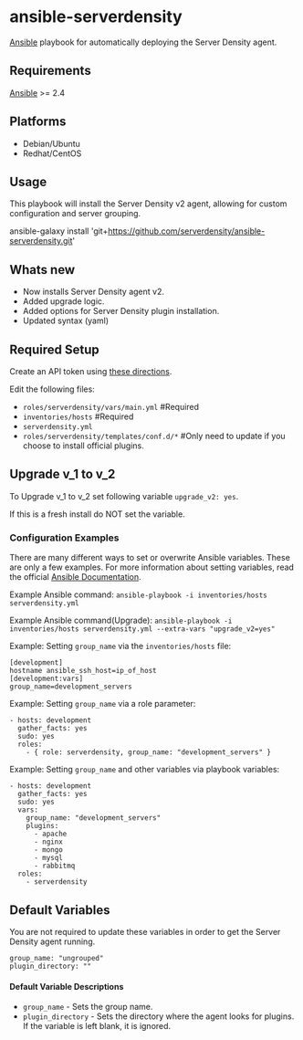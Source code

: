 ansible-serverdensity
====================
[Ansible](http://www.ansibleworks.com/) playbook for automatically deploying the Server Density agent.

## Requirements
[Ansible](http://docs.ansible.com/intro_installation.html) >= 2.4

## Platforms
* Debian/Ubuntu
* Redhat/CentOS

## Usage
This playbook will install the Server Density v2 agent, allowing for custom configuration and server grouping.

ansible-galaxy install 'git+https://github.com/serverdensity/ansible-serverdensity.git'

## Whats new
- Now installs Server Density agent v2.
- Added upgrade logic.
- Added options for Server Density plugin installation.
- Updated syntax (yaml)

## Required Setup
Create an API token using [these directions](https://apidocs.serverdensity.com/#authentication).

Edit the following files:
* `roles/serverdensity/vars/main.yml` #Required
* `inventories/hosts` #Required
* `serverdensity.yml`
* `roles/serverdensity/templates/conf.d/*` #Only need to update if you choose to install official plugins.

## Upgrade v_1 to v_2
To Upgrade v_1 to v_2 set following variable `upgrade_v2: yes`.

If this is a fresh install do NOT set the variable.

### Configuration Examples
There are many different ways to set or overwrite Ansible variables. These are only a few examples. For more information about setting variables, read the official [Ansible Documentation](http://docs.ansible.com/playbooks_variables.html).

Example Ansible command: `ansible-playbook -i inventories/hosts serverdensity.yml`

Example Ansible command(Upgrade): `ansible-playbook -i inventories/hosts serverdensity.yml --extra-vars "upgrade_v2=yes"`

Example: Setting `group_name` via the `inventories/hosts` file:
```
[development]
hostname ansible_ssh_host=ip_of_host
[development:vars]
group_name=development_servers
```
Example: Setting `group_name` via a role parameter:
```
- hosts: development
  gather_facts: yes
  sudo: yes
  roles:
    - { role: serverdensity, group_name: "development_servers" }
```
Example: Setting `group_name` and other variables via playbook variables:
```
- hosts: development
  gather_facts: yes
  sudo: yes
  vars:
    group_name: "development_servers"
    plugins:
      - apache
      - nginx
      - mongo
      - mysql
      - rabbitmq
  roles:
    - serverdensity
```

## Default Variables
You are not required to update these variables in order to get the Server Density agent running.
```
group_name: "ungrouped"
plugin_directory: ""
```

#### Default Variable Descriptions
* `group_name` - Sets the group name.
* `plugin_directory` -  Sets the directory where the agent looks for plugins. If the variable is left blank, it is ignored.
